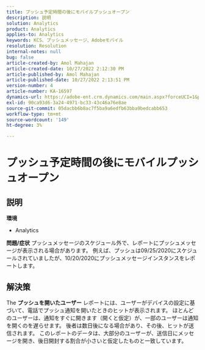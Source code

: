```yaml
---
title: プッシュ予定時間の後にモバイルプッシュオープン
description: 説明
solution: Analytics
product: Analytics
applies-to: Analytics
keywords: KCS、プッシュメッセージ、Adobeモバイル
resolution: Resolution
internal-notes: null
bug: false
article-created-by: Amol Mahajan
article-created-date: 10/27/2022 2:12:30 PM
article-published-by: Amol Mahajan
article-published-date: 10/27/2022 2:13:51 PM
version-number: 4
article-number: KA-16597
dynamics-url: https://adobe-ent.crm.dynamics.com/main.aspx?forceUCI=1&pagetype=entityrecord&etn=knowledgearticle&id=776f6962-0156-ed11-bba2-6045bd006793
exl-id: 90ca93d6-3a24-4971-bc33-43c46a76e8ae
source-git-commit: 05dacbb6b8ac7f5ba9a6edfb63bba9bedcabb653
workflow-type: tm+mt
source-wordcount: '149'
ht-degree: 3%

---
```


# プッシュ予定時間の後にモバイルプッシュオープン

## 説明

<b>環境</b>
- Analytics

<b>問題/症状</b>
プッシュメッセージのスケジュール外で、レポートにプッシュメッセージが表示される場合があります。 例えば、プッシュは09/25/2020にスケジュールされていましたが、10/20/2020にプッシュメッセージインスタンスをレポートします。


## 解決策


The <b>プッシュを開いたユーザー</b> レポートには、ユーザーがデバイスの設定に基づいて、電話でプッシュ通知を開いたときのヒットが表示されます。 ほとんどのユーザーは、通知をすぐに開きます（開くと仮定）が、一部のユーザーは通知を開くのを遅らせます。 後者は数日後になる場合があり、その後、ヒットが送信されます。 このレポートのデータは、大部分のユーザーが、送信日にメッセージを開き、後日開封する割合が小さいと仮定したものと一致しています。
